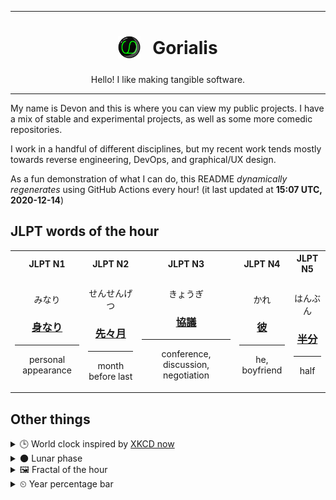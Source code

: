 ***

<h1 align="center">
<sub>
    <img src="readme/resources/avatar.png" height="36">
</sub>
&nbsp;
Gorialis
</h1>
<p align="center">
Hello! I like making tangible software.
</p>

***

My name is Devon and this is where you can view my public projects. I have a mix of stable and experimental projects, as well as some more comedic repositories.

I work in a handful of different disciplines, but my recent work tends mostly towards reverse engineering, DevOps, and graphical/UX design.

As a fun demonstration of what I can do, this README *dynamically regenerates* using GitHub Actions every hour! (it last updated at **15:07 UTC, 2020-12-14**)

<h2>JLPT words of the hour</h2>
<table>
    <tr>
        <th>JLPT N1</th>
        <th>JLPT N2</th>
        <th>JLPT N3</th>
        <th>JLPT N4</th>
        <th>JLPT N5</th>
    </tr>
    <tr>
        <td>
            <p align="center">みなり</p>
            <h3 align="center"><b><a href="https://jisho.org/search/%E8%BA%AB%E3%81%AA%E3%82%8A">身なり</a></b></h3>
            <hr>
            <p align="center">personal appearance</p>
        </td>
        <td>
            <p align="center">せんせんげつ</p>
            <h3 align="center"><b><a href="https://jisho.org/search/%E5%85%88%E3%80%85%E6%9C%88">先々月</a></b></h3>
            <hr>
            <p align="center">month before last</p>
        </td>
        <td>
            <p align="center">きょうぎ</p>
            <h3 align="center"><b><a href="https://jisho.org/search/%E5%8D%94%E8%AD%B0">協議</a></b></h3>
            <hr>
            <p align="center">conference,<wbr> discussion,<wbr> negotiation</p>
        </td>
        <td>
            <p align="center">かれ</p>
            <h3 align="center"><b><a href="https://jisho.org/search/%E5%BD%BC">彼</a></b></h3>
            <hr>
            <p align="center">he,<wbr> boyfriend</p>
        </td>
        <td>
            <p align="center">はんぶん</p>
            <h3 align="center"><b><a href="https://jisho.org/search/%E5%8D%8A%E5%88%86">半分</a></b></h3>
            <hr>
            <p align="center">half</p>
        </td>
    </tr>
</table>

<h2>Other things</h2>
<details>
<summary>🕒  World clock inspired by <a href="https://xkcd.com/now">XKCD now</a></summary>

> <img src="generated/now.png" width="512">

</details>
<details>
<summary>🌑 Lunar phase</summary>

The moon is approximately 1.88% through its phase (New Moon).

</details>
<details>
<summary>&#x1f5bc; Fractal of the hour</summary>

> <img src="generated/fractal.png" width="512">

</details>
<details>
<summary>&#x23f2; Year percentage bar</summary>
<pre><code>2020 [███████████████████▁] 95.25%</code></pre>
</details>
